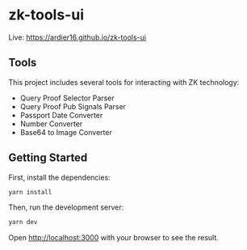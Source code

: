 # zk-tools-ui

Live: https://ardier16.github.io/zk-tools-ui

## Tools

This project includes several tools for interacting with ZK technology:

- Query Proof Selector Parser
- Query Proof Pub Signals Parser
- Passport Date Converter
- Number Converter
- Base64 to Image Converter

## Getting Started

First, install the dependencies:

```bash
yarn install
```

Then, run the development server:

```bash
yarn dev
```

Open [http://localhost:3000](http://localhost:3000) with your browser to see the result.
